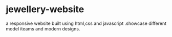 # jewellery-website
a responsive website built using html,css and javascript .showcase different model iteams and modern designs.
